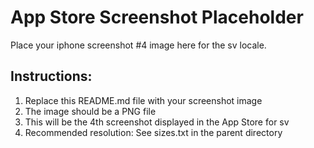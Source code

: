 # App Store Screenshot Placeholder

Place your iphone screenshot #4 image here for the sv locale.

## Instructions:
1. Replace this README.md file with your screenshot image
2. The image should be a PNG file
3. This will be the 4th screenshot displayed in the App Store for sv
4. Recommended resolution: See sizes.txt in the parent directory

